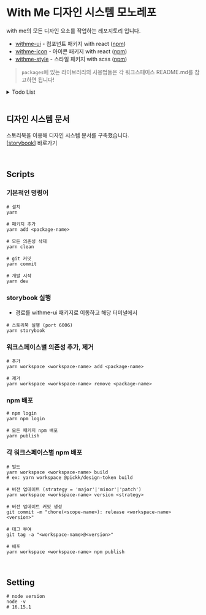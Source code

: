 # With Me 디자인 시스템 모노레포

with me의 모든 디자인 요소를 작업하는 레포지토리 입니다.

- [withme-ui](https://github.com/Team-WithMe/WithMe_UI/tree/master/packages/withme-ui) - 컴포넌트 패키지 with react (<a href="https://www.npmjs.com/package/@with-me/ui">npm</a>)
- [withme-icon](https://github.com/Team-WithMe/WithMe_UI/tree/master/packages/withme-icon) - 아이콘 패키지 with react (<a href="https://www.npmjs.com/package/@with-me/icons">npm</a>)
- [withme-style](https://github.com/Team-WithMe/WithMe_UI/tree/master/packages/withme-style) - 스타일 패키지 with scss (<a href="https://www.npmjs.com/package/@with-me/style">npm</a>)

> `packages`에 있는 라이브러리의 사용법들은 각 워크스페이스 README.md를 참고하면 됩니다!

<details>
<summary>Todo List</summary>
<div markdown="1">
<br />

- [x] ~scss 패키지 기본구조 리팩토링~
- [x] ~각 패키지 name 수정~
- [x] ~rollup 설정 변경~
- [x] ~Loading Spinner 만들기~
- [x] ~Button Loading 상태 추가~
- [x] ~Button prefix styling (icon, loading)~
- [x] ~Button hover, active 수정 (loading, disabled 상태일 땐 제외)~
- [x] ~Typography Component 리팩토링~
- [ ] readme image 경로 수정

</div>
</details>
<br />

## 디자인 시스템 문서

스토리북을 이용해 디자인 시스템 문서를 구축했습니다.
<br />
[[storybook](https://with-me-ui.netlify.app)] 바로가기

<br />

## Scripts

### 기본적인 명령어

```
# 설치
yarn

# 패키지 추가
yarn add <package-name>

# 모든 의존성 삭제
yarn clean

# git 커밋
yarn commit

# 개발 시작
yarn dev
```

### storybook 실행

- 경로를 withme-ui 패키지로 이동하고 해당 터미널에서

```
# 스토리북 실행 (port 6006)
yarn storybook
```

### 워크스페이스별 의존성 추가, 제거

```
# 추가
yarn workspace <workspace-name> add <package-name>

# 제거
yarn workspace <workspace-name> remove <package-name>
```

### npm 배포

```
# npm login
yarn npm login

# 모든 패키지 npm 배포
yarn publish
```

### 각 워크스페이스별 npm 배포

```
# 빌드
yarn workspace <workspace-name> build
# ex: yarn workspace @pickk/design-token build

# 버전 업데이트 (strategy = 'major'|'minor'|'patch')
yarn workspace <workspace-name> version <strategy>

# 버전 업데이트 커밋 생성
git commit -m "chore(<scope-name>): release <workspace-name> <version>"

# 태그 부여
git tag -a "<workspace-name>@<version>"

# 배포
yarn workspace <workspace-name> npm publish
```

<br />

## Setting

```
# node version
node -v
# 16.15.1
```
